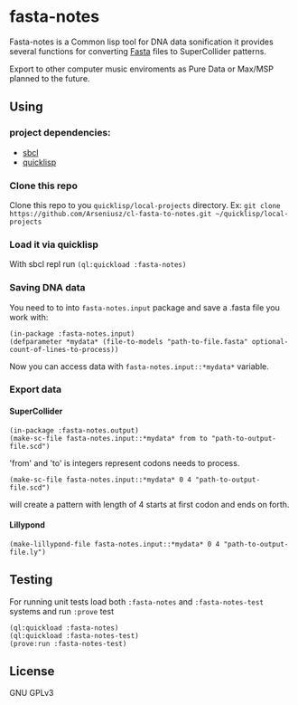 # fasta-notes

Fasta-notes is a Common lisp tool for DNA data sonification
it provides several functions for converting [Fasta](https://en.wikipedia.org/wiki/FASTA) files
to SuperCollider patterns.

Export to other computer music enviroments as Pure Data or Max/MSP planned to the future.

## Using

### project dependencies:

* [sbcl](http://www.sbcl.org)
* [quicklisp](https://www.quicklisp.org/beta/)

### Clone this repo

Clone this repo to you `quicklisp/local-projects` directory.
Ex: `git clone https://github.com/Arseniusz/cl-fasta-to-notes.git ~/quicklisp/local-projects`

### Load it via quicklisp

With sbcl repl run `(ql:quickload :fasta-notes)`

### Saving DNA data

You need to to into `fasta-notes.input` package and save a .fasta file you work with:

  ```common-lisp
  (in-package :fasta-notes.input)
  (defparameter *mydata* (file-to-models "path-to-file.fasta" optional-count-of-lines-to-process))
  ```

Now you can access data with `fasta-notes.input::*mydata*` variable.

### Export data
#### SuperCollider
  ```common-lisp
  (in-package :fasta-notes.output)
  (make-sc-file fasta-notes.input::*mydata* from to "path-to-output-file.scd")
  ```
'from' and 'to' is integers represent codons needs to process.

  ```common-lisp
  (make-sc-file fasta-notes.input::*mydata* 0 4 "path-to-output-file.scd")
  ```

will create a pattern with length of 4 starts at first codon and ends on forth.

#### Lillypond

```common-lisp
(make-lillypond-file fasta-notes.input::*mydata* 0 4 "path-to-output-file.ly")
```

## Testing
  For running unit tests load both `:fasta-notes` and `:fasta-notes-test` systems and run `:prove` test
  ```common-lisp
  (ql:quickload :fasta-notes)
  (ql:quickload :fasta-notes-test)
  (prove:run :fasta-notes-test)
  ```

## License

GNU GPLv3

